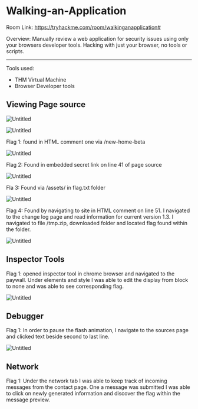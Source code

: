 # Walking-an-Application

Room Link: https://tryhackme.com/room/walkinganapplication#

Overview: Manually review a web application for security issues using only your browsers developer tools. Hacking with just your browser, no tools or scripts.

---

Tools used: 

- THM Virtual Machine
- Browser Developer tools

## Viewing Page source

![Untitled](https://s3-us-west-2.amazonaws.com/secure.notion-static.com/6dcd8a68-94ba-4324-8a44-9c5327782237/Untitled.png)

![Untitled](https://s3-us-west-2.amazonaws.com/secure.notion-static.com/7d749c89-6dcc-4e85-ad48-758f10ad3a05/Untitled.png)

  Flag 1: found in HTML comment one via /new-home-beta

![Untitled](https://s3-us-west-2.amazonaws.com/secure.notion-static.com/4645359c-7aff-428c-b02e-2dc0372b392d/Untitled.png)

Flag 2: Found in embedded secret link on line 41 of page source

![Untitled](https://s3-us-west-2.amazonaws.com/secure.notion-static.com/cba918fc-4999-4064-934a-7bfe46d82d60/Untitled.png)

Fla 3: Found via /assets/ in flag.txt folder

![Untitled](https://s3-us-west-2.amazonaws.com/secure.notion-static.com/dcef083a-81ef-4542-b562-43b0c56abe8d/Untitled.png)

Flag 4: Found by navigating to site in HTML comment on line 51. I navigated to the change log page and read information for current version 1.3. I navigated to file /tmp.zip, downloaded folder and located flag found within the folder. 

![Untitled](https://s3-us-west-2.amazonaws.com/secure.notion-static.com/a4d72907-1f32-495b-aacc-936a177408af/Untitled.png)

## Inspector Tools

Flag 1: opened inspector tool in chrome browser and navigated to the paywall. Under elements and style I was able to edit the display from block to none and was able to see corresponding flag.

![Untitled](https://s3-us-west-2.amazonaws.com/secure.notion-static.com/63dda87d-1c0f-4e7d-8b83-17915e53b0e8/Untitled.png)

## Debugger

Flag 1: In order to pause the flash animation, I navigate to the sources page and clicked text beside second to last line. 

![Untitled](https://s3-us-west-2.amazonaws.com/secure.notion-static.com/ed5d3069-9971-4288-a87a-7cc91e0e9d5d/Untitled.png)

## Network

Flag 1: Under the network tab I was able to keep track of incoming messages from the contact page. One a message was submitted I was able to click on newly generated information and discover the flag within the message preview.
